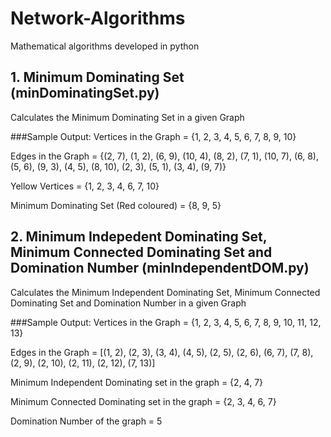# Network-Algorithms
Mathematical algorithms developed in python

## 1. Minimum Dominating Set (minDominatingSet.py)

Calculates the Minimum Dominating Set in a given Graph

###Sample Output:
Vertices in the Graph =  {1, 2, 3, 4, 5, 6, 7, 8, 9, 10}

Edges in the Graph =  {(2, 7), (1, 2), (6, 9), (10, 4), (8, 2), (7, 1), (10, 7), (6, 8), (5, 6), (9, 3), (4, 5), (8, 10), (2, 3), (5, 1), (3, 4), (9, 7)}

Yellow Vertices =  {1, 2, 3, 4, 6, 7, 10}

Minimum Dominating Set (Red coloured) =  {8, 9, 5}

## 2. Minimum Indepedent Dominating Set, Minimum Connected Dominating Set and Domination Number (minIndependentDOM.py)

Calculates the Minimum Independent Dominating Set, Minimum Connected Dominating Set and Domination Number in a given Graph

###Sample Output:
Vertices in the Graph =  {1, 2, 3, 4, 5, 6, 7, 8, 9, 10, 11, 12, 13}

Edges in the Graph =  [(1, 2), (2, 3), (3, 4), (4, 5), (2, 5), (2, 6), (6, 7), (7, 8), (2, 9), (2, 10), (2, 11), (2, 12), (7, 13)]

Minimum Independent Dominating set in the graph =  {2, 4, 7}

Minimum Connected Dominating set in the graph = {2, 3, 4, 6, 7}

Domination Number of the graph = 5
